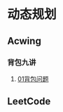 # 动态规划

## Acwing

### 背包九讲

1. [01背包问题](https://www.acwing.com/problem/content/description/2/)



## LeetCode

